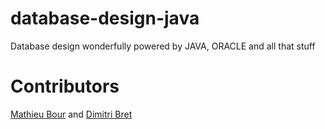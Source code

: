# database-design-java
Database design wonderfully powered by JAVA, ORACLE and all that stuff

# Contributors

[Mathieu Bour](https://github.com/mathieu-bour) and
[Dimitri Bret](https://github.com/dimitri-bret)
